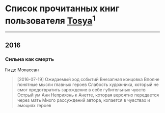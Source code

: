 # Список прочитанных книг пользователя [Tosya](http://vk.com/id29603830)<sup>1</sup>
---

## 2016

### Сильна как смерть
Ги де Мопассан
> [2016-07-19] Ожидаемый ход событий
> Внезапная концовка
> Вполне понятные мысли главных героев 
> Слабость художника, который не смог предотвратить зарождение в себе губительных чувств 
> Острый ум Ани 
> Неприязнь к Анетте, которая вероятно передается через мать 
> Много рассуждений автора, копается в чувствах и эмоциях героев



